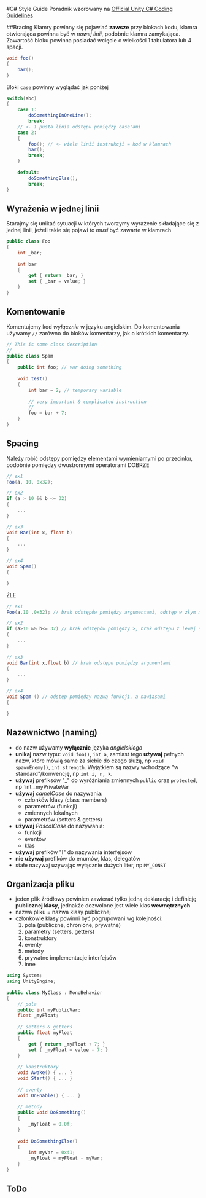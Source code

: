 #C\# Style Guide
Poradnik wzorowany na [Official Unity C# Coding Guidelines](http://wiki.unity3d.com/index.php/Csharp_Coding_Guidelines)

##Bracing
Klamry powinny się pojawiać **zawsze** przy blokach kodu, klamra otwierająca powinna być w *nowej linii*, podobnie klamra zamykająca. 
Zawartość bloku powinna posiadać wcięcie o wielkości 1 tabulatora lub 4 spacji.
```csharp
void foo()
{
	bar();
}
```

Bloki `case` powinny wyglądać jak poniżej
```csharp
switch(abc)
{
	case 1:
		doSomethingInOneLine();
		break;
	// <- 1 pusta linia odstępu pomiędzy case'ami
	case 2:
	{
		foo(); // <- wiele linii instrukcji = kod w klamrach
		bar();
		break;
	}
	
	default:
		doSomethingElse();
		break;
}
```

## Wyrażenia w jednej linii
Starajmy się unikać sytuacji w których tworzymy wyrażenie składające się z jednej linii, jeżeli takie się pojawi to *musi* być zawarte w klamrach

```csharp
public class Foo
{
	int _bar;
	
	int bar
	{
		get { return _bar; }
		set { _bar = value; }
	}
}
```

## Komentowanie
Komentujemy kod *wyłącznie* w języku angielskim. Do komentowania używamy `//` zarówno do bloków komentarzy, jak o krótkich komentarzy.

```csharp
// This is some class description
//
public class Spam
{
	public int foo; // var doing something
	
	void test()
	{
		int bar = 2; // temporary variable
		
		// very important & complicated instruction
		//
		foo = bar + 7;
	}
}
```

## Spacing

Należy robić odstępy pomiędzy elementami wymieniamymi po przecinku, podobnie pomiędzy dwustronnymi operatorami
DOBRZE
```csharp
// ex1
Foo(a, 10, 0x32);

// ex2
if (a > 10 && b <= 32)
{
	...
}

// ex3
void Bar(int x, float b)
{
	...
}

// ex4
void Spam()
{

}
```

ŹLE
```csharp
// ex1
Foo(a,10 ,0x32); // brak odstępów pomiędzy argumentami, odstęp w złym miejscu

// ex2
if (a>10 && b<= 32) // brak odstępów pomiędzy >, brak odstępu z lewej strony <=
{
	...
}

// ex3
void Bar(int x,float b) // brak odstępu pomiędzy argumentami
{
	...
}

// ex4
void Spam () // odstęp pomiędzy nazwą funkcji, a nawiasami
{

}
```


## Nazewnictwo (naming)

- do nazw używamy **wyłącznie** języka *angielskiego*
- **unikaj** nazw typu: `void foo()`, `int a`, zamiast tego **używaj** pełnych nazw, które mówią same za siebie do czego służą, 
np `void spawnEnemy()`, `int strength`. Wyjątkiem są nazwy wchodzące "w standard"/konwencję, np `int i, n, k`.
- **używaj** prefiksów "_" do wyróżniania zmiennych `public` oraz `protected`, np `int _myPrivateVar
- **używaj** *camelCase* do nazywania:
	* członków klasy (class members)
	* parametrów (funkcji)
	* zmiennych lokalnych
	* parametrów (setters & getters)
- **używaj** *PascalCase* do nazywania:
	* funkcji
	* eventów
	* klas
- **używaj** prefików "I" do nazywania interfejsów
- **nie używaj** prefików do enumów, klas, delegatów
- stałe nazywaj używając wyłącznie dużych liter, np `MY_CONST`


## Organizacja pliku

* jeden plik źródłowy powinien zawierać tylko jedną deklarację i definicję **publicznej klasy**, 
jednakże dozwolone jest wiele klas **wewnętrznych**
* nazwa pliku = nazwa klasy publicznej
* członkowie klasy powinni być pogrupowani wg kolejności: 
	1. pola (publiczne, chronione, prywatne)
	2. parametry (setters, getters)
	3. konstruktory
	4. eventy
	5. metody
	6. prywatne implementacje interfejsów
	7. inne
	
```csharp
using System;
using UnityEngine;
 
public class MyClass : MonoBehavior
{
	// pola
	public int myPublicVar;
	float _myFloat;
	
	// setters & getters
	public float myFloat
	{
		get { return _myFloat + 7; }
		set { _myFloat = value - 7; }
	}
	
	// konstruktory
	void Awake() { ... }
	void Start() { ... }
	
	// eventy
	void OnEnable() { ... }
	
	// metody
	public void DoSomething()
	{
		_myFloat = 0.0f;
	}
	
	void DoSomethingElse()
	{
		int myVar = 0x41;
		_myFloat = myFloat - myVar;
	}
}
```

## ToDo
